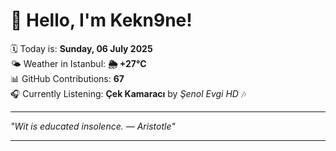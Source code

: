 # 👋 Hello, I'm Kekn9ne!

🗓️ Today is: **Sunday, 06 July 2025**  
🌤️ Weather in Istanbul: **🌦   +27°C**  
📊 GitHub Contributions: **67**  
🎧 Currently Listening: **Çek Kamaracı** by *Şenol Evgi HD* 🎶

---

_"Wit is educated insolence. — *Aristotle*"_

---
